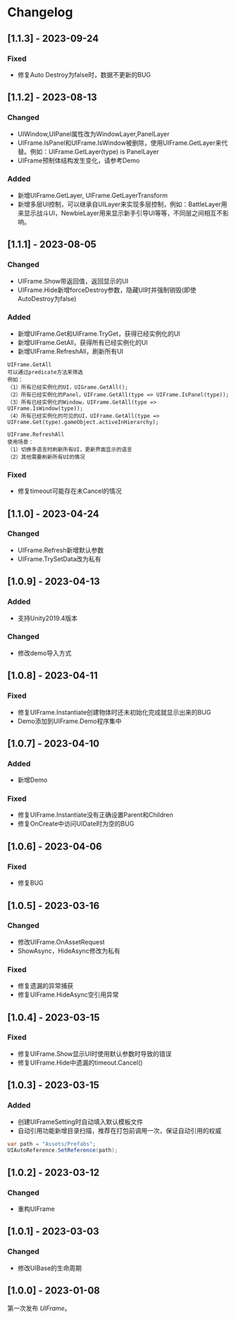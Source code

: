 # Changelog

## [1.1.3] - 2023-09-24
### Fixed
- 修复Auto Destroy为false时，数据不更新的BUG

## [1.1.2] - 2023-08-13
### Changed
- UIWindow,UIPanel属性改为WindowLayer,PanelLayer
- UIFrame.IsPanel和UIFrame.IsWindow被删除，使用UIFrame.GetLayer来代替。例如：UIFrame.GetLayer(type) is PanelLayer
- UIFrame预制体结构发生变化，请参考Demo

### Added
- 新增UIFrame.GetLayer, UIFrame.GetLayerTransform
- 新增多层UI控制，可以继承自UILayer来实现多层控制，例如：BattleLayer用来显示战斗UI，NewbieLayer用来显示新手引导UI等等，不同层之间相互不影响。

## [1.1.1] - 2023-08-05

### Changed
- UIFrame.Show带返回值，返回显示的UI
- UIFrame.Hide新增forceDestroy参数，隐藏UI时并强制销毁(即使AutoDestroy为false)

### Added
- 新增UIFrame.Get和UIFrame.TryGet，获得已经实例化的UI
- 新增UIFrame.GetAll，获得所有已经实例化的UI
- 新增UIFrame.RefreshAll，刷新所有UI
```
UIFrame.GetAll
可以通过predicate方法来筛选
例如：
（1）所有已经实例化的UI，UIGrame.GetAll();
（2）所有已经实例化的Panel，UIFrame.GetAll(type => UIFrame.IsPanel(type));
（3）所有已经实例化的Window，UIFrame.GetAll(type => UIFrame.IsWindow(type));
（4）所有已经实例化的可见的UI，UIFrame.GetAll(type => UIFrame.Get(type).gameObject.activeInHierarchy);

UIFrame.RefreshAll
使用场景：
（1）切换多语言时刷新所有UI，更新界面显示的语言
（2）其他需要刷新所有UI的情况
```
### Fixed
- 修复timeout可能存在未Cancel的情况

## [1.1.0] - 2023-04-24

### Changed
- UIFrame.Refresh新增默认参数
- UIFrame.TrySetData改为私有

## [1.0.9] - 2023-04-13

### Added
- 支持Unity2019.4版本

### Changed
- 修改demo导入方式

## [1.0.8] - 2023-04-11

### Fixed
- 修复UIFrame.Instantiate创建物体时还未初始化完成就显示出来的BUG
- Demo添加到UIFrame.Demo程序集中

## [1.0.7] - 2023-04-10

### Added
- 新增Demo

### Fixed
- 修复UIFrame.Instantiate没有正确设置Parent和Children
- 修复OnCreate中访问UIDate时为空的BUG

## [1.0.6] - 2023-04-06

### Fixed
- 修复BUG

## [1.0.5] - 2023-03-16

### Changed
- 修改UIFrame.OnAssetRequest
- ShowAsync，HideAsync修改为私有

### Fixed
- 修复遗漏的异常捕获
- 修复UIFrame.HideAsync空引用异常

## [1.0.4] - 2023-03-15

### Fixed

- 修复UIFrame.Show显示UI时使用默认参数时导致的错误
- 修复UIFrame.Hide中遗漏的timeout.Cancel()

## [1.0.3] - 2023-03-15

### Added

- 创建UIFrameSetting时自动填入默认模板文件
- 自动引用功能新增目录扫描，推荐在打包前调用一次，保证自动引用的权威
```C#
var path = "Assets/Prefabs";
UIAutoReference.SetReference(path);
```

## [1.0.2] - 2023-03-12

### Changed

- 重构UIFrame

## [1.0.1] - 2023-03-03

### Changed

- 修改UIBase的生命周期

## [1.0.0] - 2023-01-08

第一次发布 *UIFrame*。